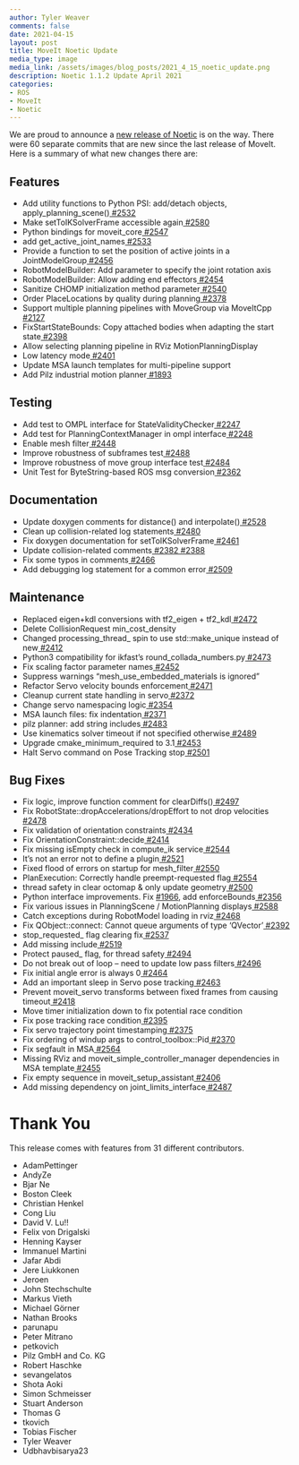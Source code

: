 ```yaml
---
author: Tyler Weaver
comments: false
date: 2021-04-15
layout: post
title: MoveIt Noetic Update
media_type: image
media_link: /assets/images/blog_posts/2021_4_15_noetic_update.png
description: Noetic 1.1.2 Update April 2021
categories:
- ROS
- MoveIt
- Noetic
---
```


We are proud to announce a [new release of Noetic](https://github.com/ros-planning/moveit/issues/2593) is on the way.  There were 60 separate commits that are new since the last release of MoveIt.  Here is a summary of what new changes there are:


## Features



*   Add utility functions to Python PSI: add/detach objects, apply_planning_scene()[ #2532](https://github.com/ros-planning/moveit/issues/2532)
*   Make setToIKSolverFrame accessible again[ #2580](https://github.com/ros-planning/moveit/issues/2580)
*   Python bindings for moveit_core[ #2547](https://github.com/ros-planning/moveit/issues/2547)
*   add get_active_joint_names[ #2533](https://github.com/ros-planning/moveit/issues/2533)
*   Provide a function to set the position of active joints in a JointModelGroup[ #2456](https://github.com/ros-planning/moveit/issues/2456)
*   RobotModelBuilder: Add parameter to specify the joint rotation axis
*   RobotModelBuilder: Allow adding end effectors[ #2454](https://github.com/ros-planning/moveit/issues/2454)
*   Sanitize CHOMP initialization method parameter[ #2540](https://github.com/ros-planning/moveit/issues/2540)
*   Order PlaceLocations by quality during planning[ #2378](https://github.com/ros-planning/moveit/issues/2378)
*   Support multiple planning pipelines with MoveGroup via MoveItCpp[ #2127](https://github.com/ros-planning/moveit/issues/2127)
*   FixStartStateBounds: Copy attached bodies when adapting the start state[ #2398](https://github.com/ros-planning/moveit/issues/2398)
*   Allow selecting planning pipeline in RViz MotionPlanningDisplay
*   Low latency mode[ #2401](https://github.com/ros-planning/moveit/issues/2401)
*   Update MSA launch templates for multi-pipeline support
*   Add Pilz industrial motion planner[ #1893](https://github.com/ros-planning/moveit/issues/1893)


## Testing



*   Add test to OMPL interface for StateValidityChecker[ #2247](https://github.com/ros-planning/moveit/issues/2247)
*   Add test for PlanningContextManager in ompl interface[ #2248](https://github.com/ros-planning/moveit/issues/2248)
*   Enable mesh filter[ #2448](https://github.com/ros-planning/moveit/issues/2448)
*   Improve robustness of subframes test[ #2488](https://github.com/ros-planning/moveit/issues/2488)
*   Improve robustness of move group interface test[ #2484](https://github.com/ros-planning/moveit/issues/2484)
*   Unit Test for ByteString-based ROS msg conversion[ #2362](https://github.com/ros-planning/moveit/issues/2362)


## Documentation



*   Update doxygen comments for distance() and interpolate()[ #2528](https://github.com/ros-planning/moveit/issues/2528)
*   Clean up collision-related log statements[ #2480](https://github.com/ros-planning/moveit/issues/2480)
*   Fix doxygen documentation for setToIKSolverFrame[ #2461](https://github.com/ros-planning/moveit/issues/2461)
*   Update collision-related comments[ #2382 #2388](https://github.com/ros-planning/moveit/issues/2382)
*   Fix some typos in comments[ #2466](https://github.com/ros-planning/moveit/issues/2466)
*   Add debugging log statement for a common error[ #2509](https://github.com/ros-planning/moveit/issues/2509)


## Maintenance



*   Replaced eigen+kdl conversions with tf2_eigen + tf2_kdl[ #2472](https://github.com/ros-planning/moveit/issues/2472)
*   Delete CollisionRequest min_cost_density
*   Changed processing_thread_ spin to use std::make_unique instead of new[ #2412](https://github.com/ros-planning/moveit/issues/2412)
*   Python3 compatibility for ikfast’s round_collada_numbers.py[ #2473](https://github.com/ros-planning/moveit/issues/2473)
*   Fix scaling factor parameter names[ #2452](https://github.com/ros-planning/moveit/issues/2452)
*   Suppress warnings “mesh_use_embedded_materials is ignored”
*   Refactor Servo velocity bounds enforcement[ #2471](https://github.com/ros-planning/moveit/issues/2471)
*   Cleanup current state handling in servo[ #2372](https://github.com/ros-planning/moveit/issues/2372)
*   Change servo namespacing logic[ #2354](https://github.com/ros-planning/moveit/issues/2354)
*   MSA launch files: fix indentation[ #2371](https://github.com/ros-planning/moveit/issues/2371)
*   pilz planner: add string includes[ #2483](https://github.com/ros-planning/moveit/issues/2483)
*   Use kinematics solver timeout if not specified otherwise[ #2489](https://github.com/ros-planning/moveit/issues/2489)
*   Upgrade cmake_minimum_required to 3.1[ #2453](https://github.com/ros-planning/moveit/issues/2453)
*   Halt Servo command on Pose Tracking stop[ #2501](https://github.com/ros-planning/moveit/issues/2501)


## Bug Fixes



*   Fix logic, improve function comment for clearDiffs()[ #2497](https://github.com/ros-planning/moveit/issues/2497)
*   Fix RobotState::dropAccelerations/dropEffort to not drop velocities[ #2478](https://github.com/ros-planning/moveit/issues/2478)
*   Fix validation of orientation constraints[ #2434](https://github.com/ros-planning/moveit/issues/2434)
*   Fix OrientationConstraint::decide[ #2414](https://github.com/ros-planning/moveit/issues/2414)
*   Fix missing isEmpty check in compute_ik service[ #2544](https://github.com/ros-planning/moveit/issues/2544)
*   It’s not an error not to define a plugin[ #2521](https://github.com/ros-planning/moveit/issues/2521)
*   Fixed flood of errors on startup for mesh_filter[ #2550](https://github.com/ros-planning/moveit/issues/2550)
*   PlanExecution: Correctly handle preempt-requested flag[ #2554](https://github.com/ros-planning/moveit/issues/2554)
*   thread safety in clear octomap & only update geometry[ #2500](https://github.com/ros-planning/moveit/issues/2500)
*   Python interface improvements. Fix [#1966](https://github.com/ros-planning/moveit/issues/1966), add enforceBounds[ #2356](https://github.com/ros-planning/moveit/issues/2356)
*   Fix various issues in PlanningScene / MotionPlanning displays[ #2588](https://github.com/ros-planning/moveit/issues/2588)
*   Catch exceptions during RobotModel loading in rviz[ #2468](https://github.com/ros-planning/moveit/issues/2468)
*   Fix QObject::connect: Cannot queue arguments of type ‘QVector’[ #2392](https://github.com/ros-planning/moveit/issues/2392)
*   stop_requested_ flag clearing fix[ #2537](https://github.com/ros-planning/moveit/issues/2537)
*   Add missing include[ #2519](https://github.com/ros-planning/moveit/issues/2519)
*   Protect paused_ flag, for thread safety[ #2494](https://github.com/ros-planning/moveit/issues/2494)
*   Do not break out of loop – need to update low pass filters[ #2496](https://github.com/ros-planning/moveit/issues/2496)
*   Fix initial angle error is always 0[ #2464](https://github.com/ros-planning/moveit/issues/2464)
*   Add an important sleep in Servo pose tracking[ #2463](https://github.com/ros-planning/moveit/issues/2463)
*   Prevent moveit_servo transforms between fixed frames from causing timeout[ #2418](https://github.com/ros-planning/moveit/issues/2418)
*   Move timer initialization down to fix potential race condition
*   Fix pose tracking race condition[ #2395](https://github.com/ros-planning/moveit/issues/2395)
*   Fix servo trajectory point timestamping[ #2375](https://github.com/ros-planning/moveit/issues/2375)
*   Fix ordering of windup args to control_toolbox::Pid[ #2370](https://github.com/ros-planning/moveit/issues/2370)
*   Fix segfault in MSA[ #2564](https://github.com/ros-planning/moveit/issues/2564)
*   Missing RViz and moveit_simple_controller_manager dependencies in MSA template[ #2455](https://github.com/ros-planning/moveit/issues/2455)
*   Fix empty sequence in moveit_setup_assistant[ #2406](https://github.com/ros-planning/moveit/issues/2406)
*   Add missing dependency on joint_limits_interface[ #2487](https://github.com/ros-planning/moveit/issues/2487)


# **Thank You**

This release comes with features from 31 different contributors.



*   AdamPettinger
*   AndyZe
*   Bjar Ne
*   Boston Cleek
*   Christian Henkel
*   Cong Liu
*   David V. Lu!!
*   Felix von Drigalski
*   Henning Kayser
*   Immanuel Martini
*   Jafar Abdi
*   Jere Liukkonen
*   Jeroen
*   John Stechschulte
*   Markus Vieth
*   Michael Görner
*   Nathan Brooks
*   parunapu
*   Peter Mitrano
*   petkovich
*   Pilz GmbH and Co. KG
*   Robert Haschke
*   sevangelatos
*   Shota Aoki
*   Simon Schmeisser
*   Stuart Anderson
*   Thomas G
*   tkovich
*   Tobias Fischer
*   Tyler Weaver
*   Udbhavbisarya23
